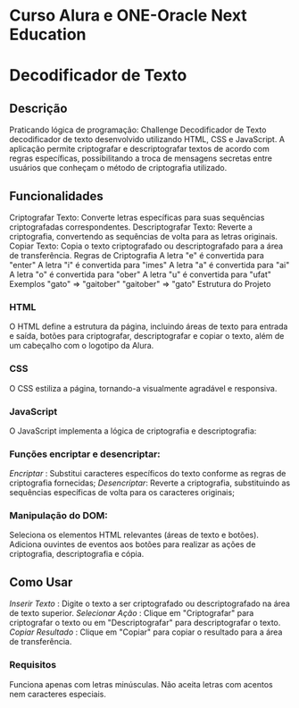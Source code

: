 # Curso Alura e ONE-Oracle Next Education
# Decodificador de Texto
## Descrição
Praticando lógica de programação: Challenge Decodificador de Texto
decodificador de texto desenvolvido utilizando HTML, CSS e JavaScript. A aplicação permite criptografar e descriptografar textos de acordo com regras específicas, possibilitando a troca de mensagens secretas entre usuários que conheçam o método de criptografia utilizado.

## Funcionalidades
Criptografar Texto: Converte letras específicas para suas sequências criptografadas correspondentes.
Descriptografar Texto: Reverte a criptografia, convertendo as sequências de volta para as letras originais.
Copiar Texto: Copia o texto criptografado ou descriptografado para a área de transferência.
Regras de Criptografia
A letra "e" é convertida para "enter"
A letra "i" é convertida para "imes"
A letra "a" é convertida para "ai"
A letra "o" é convertida para "ober"
A letra "u" é convertida para "ufat"
Exemplos
"gato" => "gaitober"
"gaitober" => "gato"
Estrutura do Projeto

### HTML

O HTML define a estrutura da página, incluindo áreas de texto para entrada e saída, botões para criptografar, descriptografar e copiar o texto, além de um cabeçalho com o logotipo da Alura.

### CSS

O CSS estiliza a página, tornando-a visualmente agradável e responsiva.

### JavaScript

O JavaScript implementa a lógica de criptografia e descriptografia:

### Funções encriptar e desencriptar:

*Encriptar* : Substitui caracteres específicos do texto conforme as regras de criptografia fornecidas;
*Desencriptar*: Reverte a criptografia, substituindo as sequências específicas de volta para os caracteres originais;

### Manipulação do DOM:

Seleciona os elementos HTML relevantes (áreas de texto e botões).
Adiciona ouvintes de eventos aos botões para realizar as ações de criptografia, descriptografia e cópia.

## Como Usar

*Inserir Texto* : Digite o texto a ser criptografado ou descriptografado na área de texto superior.
*Selecionar Ação* : Clique em "Criptografar" para criptografar o texto ou em "Descriptografar" para descriptografar o texto.
*Copiar Resultado* : Clique em "Copiar" para copiar o resultado para a área de transferência.

### Requisitos
Funciona apenas com letras minúsculas.
Não aceita letras com acentos nem caracteres especiais.
